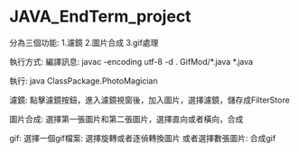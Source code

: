 # JAVA_EndTerm_project
分為三個功能: 1.濾鏡 2.圖片合成 3.gif處理

執行方式:
編譯訊息: javac -encoding utf-8 -d . GifMod/*.java *.java

執行: java ClassPackage.PhotoMagician

濾鏡:
點擊濾鏡按鈕，進入濾鏡視窗後，加入圖片，選擇濾鏡，儲存成FilterStore

圖片合成:
選擇第一張圖片和第二張圖片，選擇直向或者橫向，合成

gif:
選擇一個gif檔案: 選擇旋轉或者逐偵轉換圖片
或者選擇數張圖片: 合成gif

